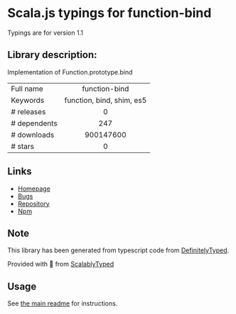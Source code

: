 
# Scala.js typings for function-bind

Typings are for version 1.1

## Library description:
Implementation of Function.prototype.bind

|                    |                 |
| ------------------ | :-------------: |
| Full name          | function-bind |
| Keywords           | function, bind, shim, es5 |
| # releases         | 0 |
| # dependents       | 247 |
| # downloads        | 900147600 |
| # stars            | 0 |

## Links
- [Homepage](https://github.com/Raynos/function-bind)
- [Bugs](https://github.com/Raynos/function-bind/issues)
- [Repository](https://github.com/Raynos/function-bind)
- [Npm](https://www.npmjs.com/package/function-bind)
    


## Note
This library has been generated from typescript code from [DefinitelyTyped](https://definitelytyped.org).

Provided with :purple_heart: from [ScalablyTyped](https://github.com/oyvindberg/ScalablyTyped)

## Usage
See [the main readme](../../readme.md) for instructions.


